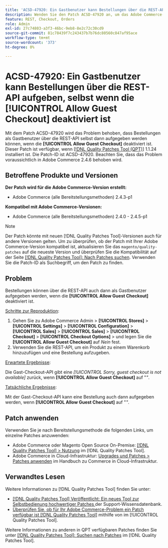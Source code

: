 ```yaml
---
title: 'ACSD-47920: Ein Gastbenutzer kann Bestellungen über die REST-API aufgeben, selbst wenn die [!UICONTROL Allow Guest Checkout] deaktiviert ist'
description: Wenden Sie den Patch ACSD-47920 an, um das Adobe Commerce-Problem zu beheben, bei dem Bestellungen als Gastbenutzer über die REST-API aufgegeben werden können, selbst wenn die [!UICONTROL Allow Guest Checkout] deaktiviert ist.
feature: REST, Checkout, Orders
role: Admin
exl-id: 27c74803-a3f3-46bc-9eb8-8e2c72c30cd9
source-git-commit: 81c78439f7c243437b7b76dc80560c847af95ace
workflow-type: tm+mt
source-wordcount: '373'
ht-degree: 0%

---
```


# ACSD-47920: Ein Gastbenutzer kann Bestellungen über die REST-API aufgeben, selbst wenn die **[!UICONTROL Allow Guest Checkout]** deaktiviert ist

Mit dem Patch ACSD-47920 wird das Problem behoben, dass Bestellungen als Gastbenutzer über die REST-API selbst dann aufgegeben werden können, wenn die **[!UICONTROL Allow Guest Checkout]** deaktiviert ist. Dieser Patch ist verfügbar, wenn [[!DNL Quality Patches Tool (QPT)]](https://experienceleague.adobe.com/de/docs/commerce-knowledge-base/kb/announcements/commerce-announcements/magento-quality-patches-released-new-tool-to-self-serve-quality-patches) 1.1.24 installiert ist. Die Patch-ID ist ACSD-47920. Beachten Sie, dass das Problem voraussichtlich in Adobe Commerce 2.4.6 behoben wird.

## Betroffene Produkte und Versionen

**Der Patch wird für die Adobe Commerce-Version erstellt:**

* Adobe Commerce (alle Bereitstellungsmethoden) 2.4.3-p1

**Kompatibel mit Adobe Commerce-Versionen:**

* Adobe Commerce (alle Bereitstellungsmethoden) 2.4.0 - 2.4.5-p1

>[!NOTE]
>
>Der Patch könnte mit neuen [!DNL Quality Patches Tool]-Versionen auch für andere Versionen gelten. Um zu überprüfen, ob der Patch mit Ihrer Adobe Commerce-Version kompatibel ist, aktualisieren Sie das `magento/quality-patches` auf die neueste Version und überprüfen Sie die Kompatibilität auf der Seite [[!DNL Quality Patches Tool]: Nach Patches suchen](https://experienceleague.adobe.com/tools/commerce-quality-patches/index.html?lang=de). Verwenden Sie die Patch-ID als Suchbegriff, um den Patch zu finden.

## Problem

Bestellungen können über die REST-API auch dann als Gastbenutzer aufgegeben werden, wenn die **[!UICONTROL Allow Guest Checkout]** deaktiviert ist.

<u>Schritte zur Reproduktion</u>:

1. Gehen Sie zu Adobe Commerce Admin > **[!UICONTROL Stores]** > **[!UICONTROL Settings]** > **[!UICONTROL Configuration]** > **[!UICONTROL Sales]** > **[!UICONTROL Sales]** > **[!UICONTROL Checkout]** > **[!UICONTROL Checkout Options]** > und legen Sie die **[!UICONTROL Allow Guest Checkout]** auf _Nein_ fest.
1. Verwenden Sie die REST-API, um ein Produkt zu einem Warenkorb hinzuzufügen und eine Bestellung aufzugeben.

<u>Erwartete Ergebnisse</u>:

Die Gast-Checkout-API gibt eine *[!UICONTROL Sorry, guest checkout is not available]* zurück, wenn **[!UICONTROL Allow Guest Checkout]** auf &quot;_&quot;_.

<u>Tatsächliche Ergebnisse</u>:

Mit der Gast-Checkout-API kann eine Bestellung auch dann aufgegeben werden, wenn **[!UICONTROL Allow Guest Checkout]** auf &quot;_&quot;_.

## Patch anwenden

Verwenden Sie je nach Bereitstellungsmethode die folgenden Links, um einzelne Patches anzuwenden:

* Adobe Commerce oder Magento Open Source On-Premise: [[!DNL Quality Patches Tool] > Nutzung](/help/tools/quality-patches-tool/usage.md) im [!DNL Quality Patches Tool].
* Adobe Commerce in Cloud-Infrastruktur: [Upgrades und Patches > Patches anwenden](https://experienceleague.adobe.com/docs/commerce-cloud-service/user-guide/develop/upgrade/apply-patches.html?lang=de) im Handbuch zu Commerce in Cloud-Infrastruktur.

## Verwandtes Lesen

Weitere Informationen zu [!DNL Quality Patches Tool] finden Sie unter:

* [[!DNL Quality Patches Tool] Veröffentlicht: Ein neues Tool zur Selbstbedienung hochwertiger Patches ](https://experienceleague.adobe.com/de/docs/commerce-knowledge-base/kb/announcements/commerce-announcements/magento-quality-patches-released-new-tool-to-self-serve-quality-patches) der Support-Wissensdatenbank.
* [Überprüfen Sie, ob für Ihr Adobe Commerce-Problem ein Patch verfügbar ist [!DNL Quality Patches Tool]](/help/tools/quality-patches-tool/patches-available-in-qpt/check-patch-for-magento-issue-with-magento-quality-patches.md) mithilfe von im [!UICONTROL Quality Patches Tool].


Weitere Informationen zu anderen in QPT verfügbaren Patches finden Sie unter [[!DNL Quality Patches Tool]: Suchen nach Patches](https://experienceleague.adobe.com/tools/commerce-quality-patches/index.html?lang=de) im [!DNL Quality Patches Tool].
